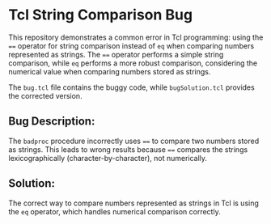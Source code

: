 # Tcl String Comparison Bug

This repository demonstrates a common error in Tcl programming: using the `==` operator for string comparison instead of `eq` when comparing numbers represented as strings.  The `==` operator performs a simple string comparison, while `eq` performs a more robust comparison, considering the numerical value when comparing numbers stored as strings.

The `bug.tcl` file contains the buggy code, while `bugSolution.tcl` provides the corrected version.

## Bug Description:
The `badproc` procedure incorrectly uses `==` to compare two numbers stored as strings. This leads to wrong results because `==` compares the strings lexicographically (character-by-character), not numerically.

## Solution:
The correct way to compare numbers represented as strings in Tcl is using the `eq` operator, which handles numerical comparison correctly.

